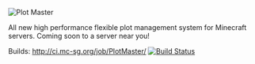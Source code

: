 ![Plot Master](http://i.imgur.com/oafXMbV.png)

All new high performance flexible plot management system for Minecraft servers. Coming soon to a server near you!


Builds: http://ci.mc-sg.org/job/PlotMaster/ [![Build Status](http://www.mc-sg.org:8080/job/PlotMaster/badge/icon)](http://www.mc-sg.org:8080/job/PlotMaster/)

